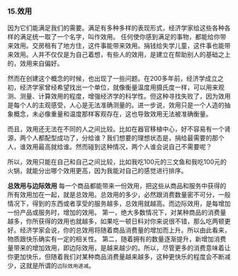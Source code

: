### 15.效用
因为它们能满足我们的需要。满足有多种多样的表现形式，经济学家给这些各种各样的满足统一取了一个名字，叫作效用。
任何使你感到满足的事物，都能给你带来效用。交房租有了地方住，这件事能带来效用。捐钱给失学儿童，这件事也能带来效用。人并不仅仅是为自己着想，有些人的效用，是建立在帮助别人的基础之上的，效用来自偏好。

然而在创建这个概念的时候，也出现了一些问题。在200多年前，经济学成立之初，经济学家曾经希望找出一个单位，就像衡量温度用摄氏度一样，可以用来观测、测量、计算效用的程度，增强经济学的科学性。但这种寻找失败了，因为效用是每个人的主观感受，人心是无法准确测量的。进一步说，效用只是一个人造的抽象概念，未必像重量和温度那样客观存在，这也导致效用无法被准确衡量。

而且，效用还无法在不同的人之间比较。比如在器官移植中心，好不容易有一个肾源，两个人都配型成功了，分给谁？我们想要的理想状态是，捐给最需要的那个人，谁效用最高就给谁。然而碰到这种情况，两个人谁会说自己不需要呢？

所以，效用只能在自己和自己之间比较，比如我吃100元的三文鱼和我吃100元的火锅，就能分出哪个效用更高，因为我能对自己的感觉进行排序。

**总效用与边际效用**
每一个商品都能带来一份效用，把这些从商品和服务中获得的所有效用加在一起，就是总效用。总效用的多少，必然跟消费数量密不可分，一般情况下，得到的东西或者享受的服务越多，总效用就越高。而边际效用，是每增加一份产品或服务时，增加的效用。
第一，绝大多数情况下，对某种商品的消费量越多，你所获得的效用也就越多，如果吃一顿日料对你来说很不错，那么吃两顿更好。经济学家会说，你的总效用将随着商品消费量的增加而上升。所以由此看来，物质跟快乐确实有一定的相关性。
第二，随着拥有的数量逐渐提升，新增加消费量带来的增加效用，即边际效用，是越来越少的。所以，尽管更多的消费意味着让你更加快乐，但随着我们对某种商品消费量越来越多，这种更快乐的程度会不断减少，这就是所谓的`边际效用递减`。